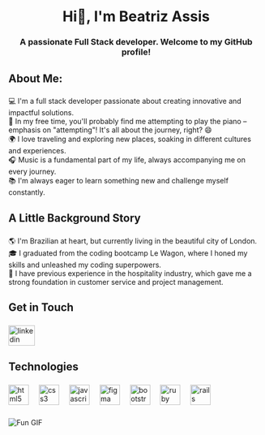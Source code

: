 <h1 align="center">Hi👋, I'm Beatriz Assis</h1>

###

<h3 align="center">A passionate Full Stack developer. Welcome to my GitHub profile!</h3>

###

<h2 align="left">About Me:</h2>

###

<p align="left">💻 I'm a full stack developer passionate about creating innovative and impactful solutions.<br>🎹 In my free time, you'll probably find me attempting to play the piano – emphasis on "attempting"! It's all about the journey, right? 😄<br>🌍 I love traveling and exploring new places, soaking in different cultures and experiences.<br>🎧 Music is a fundamental part of my life, always accompanying me on every journey.<br>📚 I'm always eager to learn something new and challenge myself constantly.</p>

###

<h2 align="left">A Little Background Story</h2>

###

<p align="left">🌎 I'm Brazilian at heart, but currently living in the beautiful city of London.<br>🎓 I graduated from the coding bootcamp Le Wagon, where I honed my skills and unleashed my coding superpowers.<br>🏨 I have previous experience in the hospitality industry, which gave me a strong foundation in customer service and project management.</p>

###

<h2 align="left">Get in Touch</h2>

###

<div align="left">
  <a href="linkedin.com/beatrizeassis" target="linkedin.com/beatrizeassis">
    <img src="https://raw.githubusercontent.com/maurodesouza/profile-readme-generator/master/src/assets/icons/social/linkedin/default.svg" width="52" height="40" alt="linkedin logo"  />
  </a>
</div>

###

<h2 align="left">Technologies</h2>

###

<div align="left">
  <img src="https://cdn.jsdelivr.net/gh/devicons/devicon/icons/html5/html5-original.svg" height="40" alt="html5 logo"  />
  <img width="12" />
  <img src="https://cdn.jsdelivr.net/gh/devicons/devicon/icons/css3/css3-original.svg" height="40" alt="css3 logo"  />
  <img width="12" />
  <img src="https://cdn.jsdelivr.net/gh/devicons/devicon/icons/javascript/javascript-original.svg" height="40" alt="javascript logo"  />
  <img width="12" />
  <img src="https://cdn.jsdelivr.net/gh/devicons/devicon/icons/figma/figma-original.svg" height="40" alt="figma logo"  />
  <img width="12" />
  <img src="https://cdn.jsdelivr.net/gh/devicons/devicon/icons/bootstrap/bootstrap-original.svg" height="40" alt="bootstrap logo"  />
  <img width="12" />
  <img src="https://cdn.jsdelivr.net/gh/devicons/devicon/icons/ruby/ruby-original.svg" height="40" alt="ruby logo"  />
  <img width="12" />
  <img src="https://cdn.jsdelivr.net/gh/devicons/devicon/icons/rails/rails-original-wordmark.svg" height="40" alt="rails logo"  />
</div>

###

![Fun GIF](https://media.giphy.com/media/v1.Y2lkPTc5MGI3NjExaXQ0aDgzbXc5MXVkYjFlenl4Yzlqbmg4c2V5M2g5NHp3MmNjYzhoNCZlcD12MV9pbnRlcm5hbF9naWZfYnlfaWQmY3Q9Zw/6ib6KPmkeAjDTxMxij/giphy.gif)

